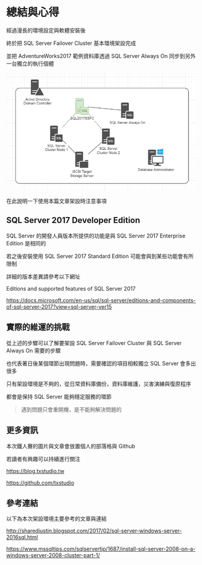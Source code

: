 # 總結與心得

經過漫長的環境設定與軟體安裝後

終於把 SQL Server Failover Cluster 基本環境架設完成

並把 AdventureWorks2017 範例資料庫透過 SQL Server Always On 同步到另外一台獨立的執行個體

![](https://raw.githubusercontent.com/txstudio/2020-12th-ironman/master/images/30/architechture-finished.gif)

在此說明一下使用本篇文章架設時注意事項

## SQL Server 2017 Developer Edition

SQL Server 的開發人員版本所提供的功能是與 SQL Server 2017 Enterprise Edition 是相同的

若之後安裝使用 SQL Server 2017 Standard Edition 可能會與到某些功能會有所限制

詳細的版本差異請參考以下網址

Editions and supported features of SQL Server 2017

https://docs.microsoft.com/en-us/sql/sql-server/editions-and-components-of-sql-server-2017?view=sql-server-ver15

## 實際的維運的挑戰

從上述的步驟可以了解要架設 SQL Server Failover Cluster 與 SQL Server Always On 需要的步驟

也代表著日後某個環節出現問題時，需要確認的項目相較獨立 SQL Server 會多出很多

只有架設環境是不夠的，從日常資料庫備份，資料庫維護，災害演練與復原程序

都會是保持 SQL Server 能夠穩定服務的環節

> 遇到問題只會重開機，是不能夠解決問題的

## 更多資訊

本次鐵人賽的圖片與文章會放置個人的部落格與 Github

若讀者有興趣可以持續進行關注

https://blog.txstudio.tw

https://github.com/txstudio

## 參考連結

以下為本次架設環境主要參考的文章與連結

http://sharedjustin.blogspot.com/2017/02/sql-server-windows-server-2016sql.html

https://www.mssqltips.com/sqlservertip/1687/install-sql-server-2008-on-a-windows-server-2008-cluster-part-1/

